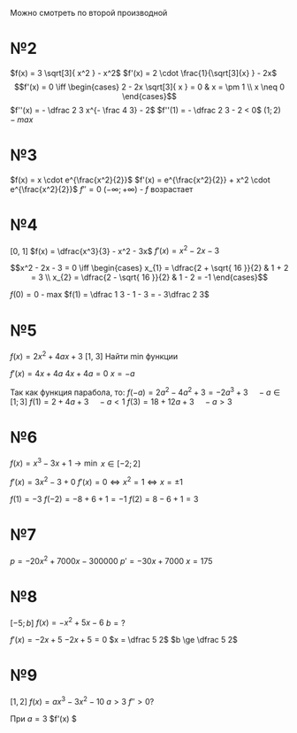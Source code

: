 Можно смотреть по второй производной
# №2
$f(x) = 3 \sqrt[3]{ x^2 } - x^2$
$f'(x) = 2 \cdot \frac{1}{\sqrt[3]{x} } - 2x$
$$f'(x) = 0 \iff \begin{cases}
2 - 2x \sqrt[3]{ x } = 0  & x = \pm 1 \\
x \neq 0
\end{cases}$$
$f''(x) = - \dfrac 2 3 x^{- \frac 4 3} - 2$
$f''(1) = - \dfrac 2 3 - 2 < 0$
$(1; 2) - max$

# №3
$f(x) = x \cdot e^{\frac{x^2}{2}}$
$f'(x) = e^{\frac{x^2}{2}} + x^2 \cdot e^{\frac{x^2}{2}}$
$f'' = 0$
$(- \infty; + \infty)$ - $f$ возрастает

# №4
[0, 1]
$f(x) = \dfrac{x^3}{3} - x^2 - 3x$
$f'(x)  = x^2 - 2x - 3$

$$x^2 - 2x - 3 = 0 \iff \begin{cases}
x_{1} = \dfrac{2 + \sqrt{ 16 }}{2} & 1 + 2 = 3 \\
x_{2} = \dfrac{2 - \sqrt{ 16 }}{2} & 1 - 2 = -1
\end{cases}$$

$f(0) = 0$ - max
$f(1) = \dfrac 1 3 - 1 - 3 = - 3\dfrac 2 3$

# №5
$f(x) = 2x^2 + 4ax + 3$
[1, 3]
Найти min функции

$f'(x) = 4x + 4a$
$4x + 4a = 0$
$x = -a$

Так как функция парабола, то:
$f(-a) = 2a^2 - 4a^2 + 3 = -2a^3 + 3 \quad -a \in [1; 3]$
$f(1) = 2 + 4a + 3 \quad -a < 1$
$f(3) = 18 + 12a + 3 \quad -a > 3$

# №6
$f(x) = x^3 - 3x + 1 \to \min$
$x \in [-2; 2]$

$f'(x) = 3x^2 - 3 + 0$
$f'(x) = 0 \iff x^2 = 1 \iff x = \pm 1$

$f(1) = -3$
$f(-2) = -8 + 6 + 1 = -1$
$f(2) = 8 - 6 + 1 = 3$

# №7
$p = -20x^2 + 7000x - 300000$
$p' = -30x + 7000$
$x = 175$

# №8
$[-5; b]$
$f(x) = -x^2 + 5x - 6$
$b = ?$

$f'(x) = -2x + 5$
$-2x + 5 = 0$
$x = \dfrac 5 2$
$b \ge \dfrac 5 2$


# №9
$[1, 2]$
$f(x) = ax^3 - 3x^2 - 10$
$a > 3$
$f'' > 0 ?$

При $a = 3$
$f'(x) $

